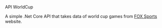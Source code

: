 API WorldCup

A simple .Net Core API that takes data of world cup games from [FOX Sports](https://www.foxsports.com/soccer/scores) website.
